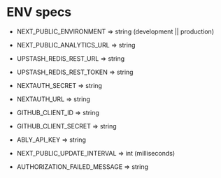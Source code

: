 # ENV specs

- NEXT_PUBLIC_ENVIRONMENT => string (development || production)

- NEXT_PUBLIC_ANALYTICS_URL => string

- UPSTASH_REDIS_REST_URL => string
- UPSTASH_REDIS_REST_TOKEN => string

- NEXTAUTH_SECRET => string
- NEXTAUTH_URL => string

- GITHUB_CLIENT_ID => string
- GITHUB_CLIENT_SECRET => string

- ABLY_API_KEY => string

- NEXT_PUBLIC_UPDATE_INTERVAL => int (milliseconds)

- AUTHORIZATION_FAILED_MESSAGE => string
